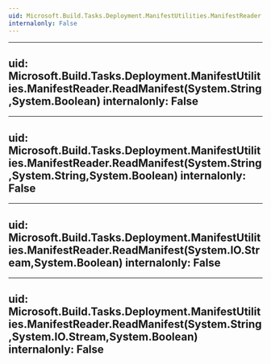```yaml
---
uid: Microsoft.Build.Tasks.Deployment.ManifestUtilities.ManifestReader
internalonly: False
---
```


---
uid: Microsoft.Build.Tasks.Deployment.ManifestUtilities.ManifestReader.ReadManifest(System.String,System.Boolean)
internalonly: False
---

---
uid: Microsoft.Build.Tasks.Deployment.ManifestUtilities.ManifestReader.ReadManifest(System.String,System.String,System.Boolean)
internalonly: False
---

---
uid: Microsoft.Build.Tasks.Deployment.ManifestUtilities.ManifestReader.ReadManifest(System.IO.Stream,System.Boolean)
internalonly: False
---

---
uid: Microsoft.Build.Tasks.Deployment.ManifestUtilities.ManifestReader.ReadManifest(System.String,System.IO.Stream,System.Boolean)
internalonly: False
---
